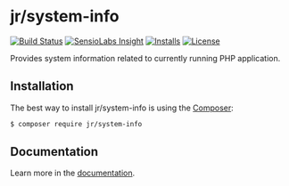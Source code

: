 # jr/system-info

[![Build Status](https://travis-ci.org/rebendajirijr/system-info.svg?branch=master)](https://travis-ci.org/rebendajirijr/system-info)
[![SensioLabs Insight](https://img.shields.io/sensiolabs/i/7ff6617a-6645-428f-9074-98e42204a5b4.svg)](https://insight.sensiolabs.com/projects/7ff6617a-6645-428f-9074-98e42204a5b4)
[![Installs](https://img.shields.io/packagist/dt/jr/system-info.svg)](https://packagist.org/packages/jr/system-info)
[![License](https://img.shields.io/packagist/l/jr/system-info.svg)](https://packagist.org/packages/jr/system-info)

Provides system information related to currently running PHP application.

## Installation

The best way to install jr/system-info is using the [Composer](http://getcomposer.org/):

```sh
$ composer require jr/system-info
```

## Documentation

Learn more in the [documentation](https://github.com/rebendajirijr/system-info/blob/master/docs/en/index.md).
